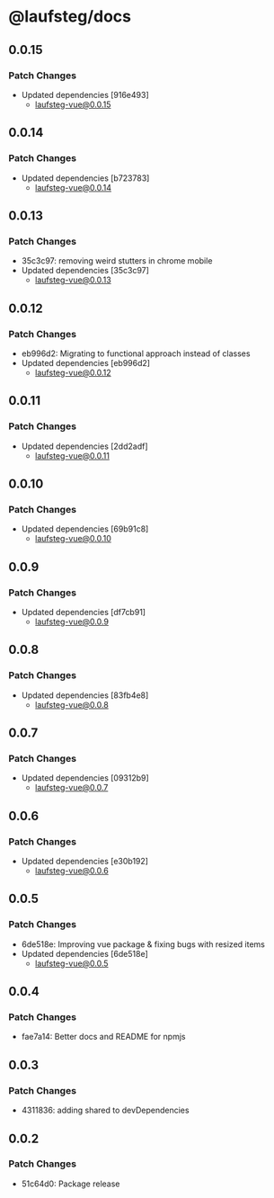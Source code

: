 # @laufsteg/docs

## 0.0.15

### Patch Changes

- Updated dependencies [916e493]
  - laufsteg-vue@0.0.15

## 0.0.14

### Patch Changes

- Updated dependencies [b723783]
  - laufsteg-vue@0.0.14

## 0.0.13

### Patch Changes

- 35c3c97: removing weird stutters in chrome mobile
- Updated dependencies [35c3c97]
  - laufsteg-vue@0.0.13

## 0.0.12

### Patch Changes

- eb996d2: Migrating to functional approach instead of classes
- Updated dependencies [eb996d2]
  - laufsteg-vue@0.0.12

## 0.0.11

### Patch Changes

- Updated dependencies [2dd2adf]
  - laufsteg-vue@0.0.11

## 0.0.10

### Patch Changes

- Updated dependencies [69b91c8]
  - laufsteg-vue@0.0.10

## 0.0.9

### Patch Changes

- Updated dependencies [df7cb91]
  - laufsteg-vue@0.0.9

## 0.0.8

### Patch Changes

- Updated dependencies [83fb4e8]
  - laufsteg-vue@0.0.8

## 0.0.7

### Patch Changes

- Updated dependencies [09312b9]
  - laufsteg-vue@0.0.7

## 0.0.6

### Patch Changes

- Updated dependencies [e30b192]
  - laufsteg-vue@0.0.6

## 0.0.5

### Patch Changes

- 6de518e: Improving vue package & fixing bugs with resized items
- Updated dependencies [6de518e]
  - laufsteg-vue@0.0.5

## 0.0.4

### Patch Changes

- fae7a14: Better docs and README for npmjs

## 0.0.3

### Patch Changes

- 4311836: adding shared to devDependencies

## 0.0.2

### Patch Changes

- 51c64d0: Package release
